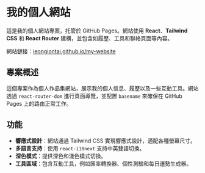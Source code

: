 # 我的個人網站

這是我的個人網站專案，托管於 GitHub Pages。網站使用 **React**、**Tailwind CSS** 和 **React Router** 建構，並包含如履歷、工具和聯絡頁面等內容。

網站鏈接：[ieongiontai.github.io/my-website](https://ieongiontai.github.io/my-website)

## 專案概述

這個專案作為個人作品集網站，展示我的個人信息、履歷以及一些互動工具。網站透過 `react-router-dom` 進行頁面導覽，並配置 `basename` 來確保在 GitHub Pages 上的路由正常工作。

## 功能

- **響應式設計**：網站通過 Tailwind CSS 實現響應式設計，適配各種螢幕尺寸。
- **多語言支持**：使用 `react-i18next` 支持中英雙語切換。
- **深色模式**：提供深色和淺色模式切換。
- **工具區域**：包含互動工具，例如匯率轉換器、個性測驗和每日運勢生成器。
